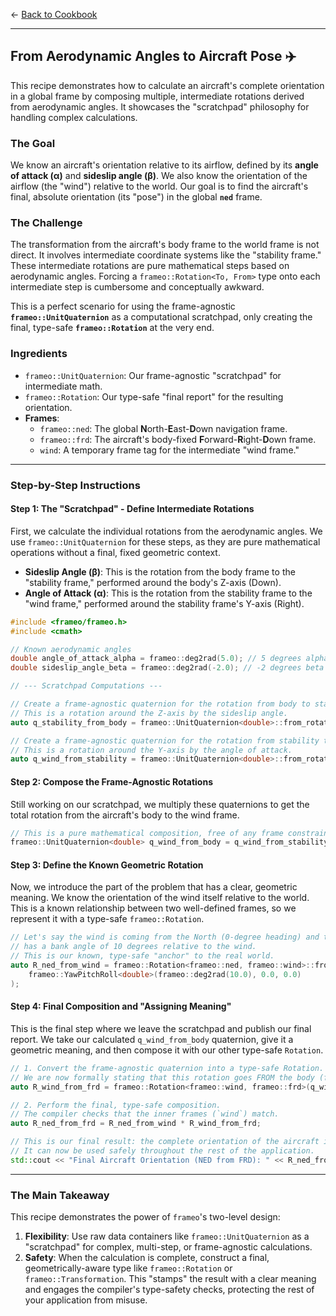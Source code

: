 ← [Back to Cookbook](main.md)

---

## From Aerodynamic Angles to Aircraft Pose ✈️

This recipe demonstrates how to calculate an aircraft's complete orientation in a global frame by composing multiple, intermediate rotations derived from aerodynamic angles. It showcases the "scratchpad" philosophy for handling complex calculations.

### The Goal

We know an aircraft's orientation relative to its airflow, defined by its **angle of attack (α)** and **sideslip angle (β)**. We also know the orientation of the airflow (the "wind") relative to the world. Our goal is to find the aircraft's final, absolute orientation (its "pose") in the global **`ned`** frame.

### The Challenge

The transformation from the aircraft's body frame to the world frame is not direct. It involves intermediate coordinate systems like the "stability frame." These intermediate rotations are pure mathematical steps based on aerodynamic angles. Forcing a `frameo::Rotation<To, From>` type onto each intermediate step is cumbersome and conceptually awkward.

This is a perfect scenario for using the frame-agnostic **`frameo::UnitQuaternion`** as a computational scratchpad, only creating the final, type-safe **`frameo::Rotation`** at the very end.

### Ingredients

  * `frameo::UnitQuaternion`: Our frame-agnostic "scratchpad" for intermediate math.
  * `frameo::Rotation`: Our type-safe "final report" for the resulting orientation.
  * **Frames**:
      * `frameo::ned`: The global **N**orth-**E**ast-**D**own navigation frame.
      * `frameo::frd`: The aircraft's body-fixed **F**orward-**R**ight-**D**own frame.
      * `wind`: A temporary frame tag for the intermediate "wind frame."

-----

### Step-by-Step Instructions

#### Step 1: The "Scratchpad" - Define Intermediate Rotations

First, we calculate the individual rotations from the aerodynamic angles. We use `frameo::UnitQuaternion` for these steps, as they are pure mathematical operations without a final, fixed geometric context.

  * **Sideslip Angle (β)**: This is the rotation from the body frame to the "stability frame," performed around the body's Z-axis (Down).
  * **Angle of Attack (α)**: This is the rotation from the stability frame to the "wind frame," performed around the stability frame's Y-axis (Right).

<!-- end list -->

```cpp
#include <frameo/frameo.h>
#include <cmath>

// Known aerodynamic angles
double angle_of_attack_alpha = frameo::deg2rad(5.0); // 5 degrees alpha
double sideslip_angle_beta = frameo::deg2rad(-2.0); // -2 degrees beta

// --- Scratchpad Computations ---

// Create a frame-agnostic quaternion for the rotation from body to stability frame.
// This is a rotation around the Z-axis by the sideslip angle.
auto q_stability_from_body = frameo::UnitQuaternion<double>::from_rotation_z(sideslip_angle_beta);

// Create a frame-agnostic quaternion for the rotation from stability to wind frame.
// This is a rotation around the Y-axis by the angle of attack.
auto q_wind_from_stability = frameo::UnitQuaternion<double>::from_rotation_y(angle_of_attack_alpha);
```

#### Step 2: Compose the Frame-Agnostic Rotations

Still working on our scratchpad, we multiply these quaternions to get the total rotation from the aircraft's body to the wind frame.

```cpp
// This is a pure mathematical composition, free of any frame constraints.
frameo::UnitQuaternion<double> q_wind_from_body = q_wind_from_stability * q_stability_from_body;
```

#### Step 3: Define the Known Geometric Rotation

Now, we introduce the part of the problem that has a clear, geometric meaning. We know the orientation of the wind itself relative to the world. This is a known relationship between two well-defined frames, so we represent it with a type-safe `frameo::Rotation`.

```cpp
// Let's say the wind is coming from the North (0-degree heading) and the aircraft
// has a bank angle of 10 degrees relative to the wind.
// This is our known, type-safe "anchor" to the real world.
auto R_ned_from_wind = frameo::Rotation<frameo::ned, frameo::wind>::from_euler_angles(
    frameo::YawPitchRoll<double>(frameo::deg2rad(10.0), 0.0, 0.0)
);
```

#### Step 4: Final Composition and "Assigning Meaning"

This is the final step where we leave the scratchpad and publish our final report. We take our calculated `q_wind_from_body` quaternion, give it a geometric meaning, and then compose it with our other type-safe `Rotation`.

```cpp
// 1. Convert the frame-agnostic quaternion into a type-safe Rotation.
// We are now formally stating that this rotation goes FROM the body (frd) TO the wind frame.
auto R_wind_from_frd = frameo::Rotation<frameo::wind, frameo::frd>(q_wind_from_body);

// 2. Perform the final, type-safe composition.
// The compiler checks that the inner frames (`wind`) match.
auto R_ned_from_frd = R_ned_from_wind * R_wind_from_frd;

// This is our final result: the complete orientation of the aircraft in the world.
// It can now be used safely throughout the rest of the application.
std::cout << "Final Aircraft Orientation (NED from FRD): " << R_ned_from_frd << std::endl;
```

-----

### The Main Takeaway

This recipe demonstrates the power of `frameo`'s two-level design:

1.  **Flexibility**: Use raw data containers like `frameo::UnitQuaternion` as a "scratchpad" for complex, multi-step, or frame-agnostic calculations.
2.  **Safety**: When the calculation is complete, construct a final, geometrically-aware type like `frameo::Rotation` or `frameo::Transformation`. This "stamps" the result with a clear meaning and engages the compiler's type-safety checks, protecting the rest of your application from misuse.
